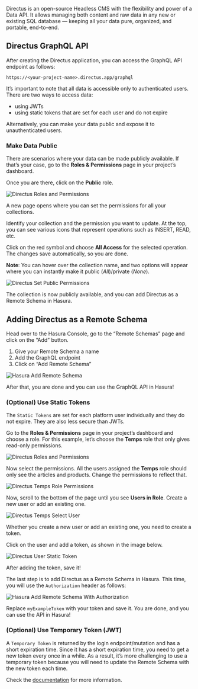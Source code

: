 Directus is an open-source Headless CMS with the flexibility and power of a Data API. It allows managing both content and raw data in any new or existing SQL database — keeping all your data pure, organized, and portable, end-to-end.

## Directus GraphQL API

After creating the Directus application, you can access the GraphQL API endpoint as follows:

```
https://<your-project-name>.directus.app/graphql
```

It’s important to note that all data is accessible only to authenticated users. There are two ways to access data:
* using JWTs
* using static tokens that are set for each user and do not expire

Alternatively, you can make your data public and expose it to unauthenticated users.

### Make Data Public

There are scenarios where your data can be made publicly available. If that’s your case, go to the **Roles & Permissions** page in your project’s dashboard.

Once you are there, click on the **Public** role.

![Directus Roles and Permissions](./images/directus-roles-permissions.png)

A new page opens where you can set the permissions for all your collections. 

Identify your collection and the permission you want to update. At the top, you can see various icons that represent operations such as INSERT, READ, etc.

Click on the red symbol and choose **All Access** for the selected operation. The changes save automatically, so you are done.

**Note**: You can hover over the collection name, and two options will appear where you can instantly make it public (*All*)/private (*None*).

![Directus Set Public Permissions](./images/directus-set-public-permissions.png)

The collection is now publicly available, and you can add Directus as a Remote Schema in Hasura.

## Adding Directus as a Remote Schema

Head over to the Hasura Console, go to the “Remote Schemas” page and click on the “Add” button.

1. Give your Remote Schema a name
2. Add the GraphQL endpoint
3. Click on “Add Remote Schema”

![Hasura Add Remote Schema](./images/hasura-add-remote-schema.png)

After that, you are done and you can use the GraphQL API in Hasura!

### (Optional) Use Static Tokens

The `Static Tokens` are set for each platform user individually and they do not expire. They are also less secure than JWTs.

Go to the **Roles & Permissions** page in your project’s dashboard and choose a role. For this example, let’s choose the **Temps** role that only gives read-only permissions.

![Directus Roles and Permissions](./images/directus-roles-permissions.png)

Now select the permissions. All the users assigned the **Temps** role should only see the articles and products. Change the permissions to reflect that.

![Directus Temps Role Permissions](./images/directus-temps-role-permissions.png)

Now, scroll to the bottom of the page until you see **Users in Role**. Create a new user or add an existing one.

![Directus Temps Select User](./images/directus-temps-role-user.png)

Whether you create a new user or add an existing one, you need to create a token.

Click on the user and add a token, as shown in the image below.

![Directus User Static Token](./images/directus-user-token.png)

After adding the token, save it!

The last step is to add Directus as a Remote Schema in Hasura. This time, you will use the `Authorization` header as follows:

![Hasura Add Remote Schema With Authorization](./images/hasura-add-remote-schema-authorization.png)

Replace `myExampleToken` with your token and save it. You are done, and you can use the API in Hasura!

### (Optional) Use Temporary Token (JWT)

A `Temporary Token` is returned by the login endpoint/mutation and has a short expiration time. Since it has a short expiration time, you need to get a new token every once in a while. As a result, it’s more challenging to use a temporary token because you will need to update the Remote Schema with the new token each time.

Check the [documentation](https://docs.directus.io/reference/authentication/) for more information.